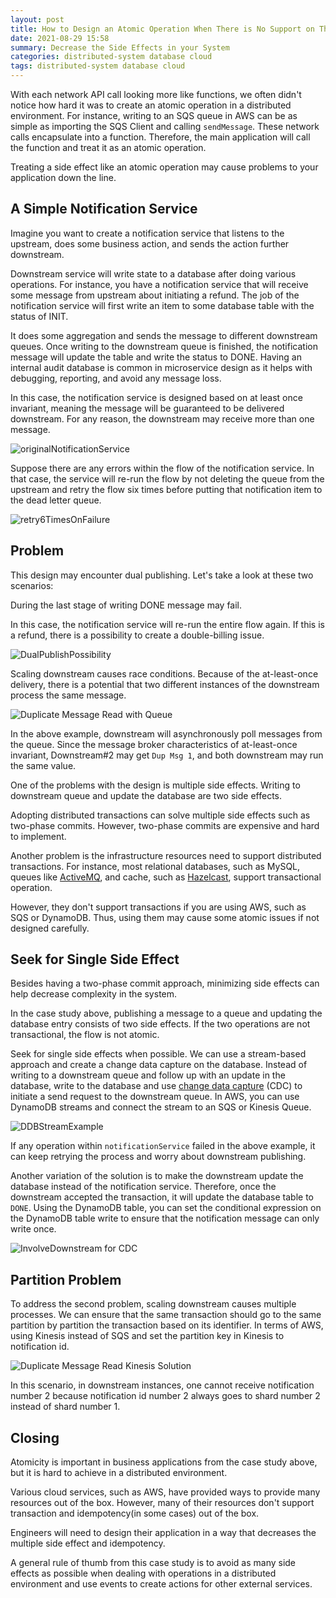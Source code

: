 ```yaml
---
layout: post
title: How to Design an Atomic Operation When There is No Support on The  Resources in Distributed System
date: 2021-08-29 15:58
summary: Decrease the Side Effects in your System
categories: distributed-system database cloud
tags: distributed-system database cloud
---
```


With each network API call looking more like functions, we often didn't notice how hard it was to create an atomic operation in a distributed environment. For instance, writing to an SQS queue in AWS can be as simple as importing the SQS Client and calling `sendMessage`. These network calls encapsulate into a function. Therefore, the main application will call the function and treat it as an atomic operation. 

Treating a side effect like an atomic operation may cause problems to your application down the line.

## A Simple Notification Service
Imagine you want to create a notification service that listens to the upstream, does some business action, and sends the action further downstream. 

Downstream service will write state to a database after doing various operations. For instance, you have a notification service that will receive some message from upstream about initiating a refund. The job of the notification service will first write an item to some database table with the status of INIT. 

It does some aggregation and sends the message to different downstream queues. Once writing to the downstream queue is finished, the notification message will update the table and write the status to DONE. Having an internal audit database is common in microservice design as it helps with debugging, reporting, and avoid any message loss.

In this case, the notification service is designed based on at least once invariant, meaning the message will be guaranteed to be delivered downstream. For any reason, the downstream may receive more than one message.

<img src="{{site.baseurl}}/images/how-to-design-an-atomic-operation-when-there-is-no-support-on-the-resources-in-distributed-system/originalNotificationService.png" alt="originalNotificationService">

Suppose there are any errors within the flow of the notification service. In that case, the service will re-run the flow by not deleting the queue from the upstream and retry the flow six times before putting that notification item to the dead letter queue.

<img src="{{site.baseurl}}/images/how-to-design-an-atomic-operation-when-there-is-no-support-on-the-resources-in-distributed-system/Retry6TimesOnFailure.png" alt="retry6TimesOnFailure">


## Problem 
This design may encounter dual publishing. Let's take a look at these two scenarios:

During the last stage of writing DONE message may fail. 

In this case, the notification service will re-run the entire flow again. If this is a refund, there is a possibility to create a double-billing issue.

<img src="{{site.baseurl}}/images/how-to-design-an-atomic-operation-when-there-is-no-support-on-the-resources-in-distributed-system/DualPublishPossibility.png" alt="DualPublishPossibility">

Scaling downstream causes race conditions. Because of the at-least-once delivery, there is a potential that two different instances of the downstream process the same message.

<img src="{{site.baseurl}}/images/how-to-design-an-atomic-operation-when-there-is-no-support-on-the-resources-in-distributed-system/Duplicate Message Read With Queue.png" alt="Duplicate Message Read with Queue">

In the above example, downstream will asynchronously poll messages from the queue. Since the message broker characteristics of at-least-once invariant, Downstream#2 may get `Dup Msg 1`, and both downstream may run the same value.

One of the problems with the design is multiple side effects. Writing to downstream queue and update the database are two side effects. 

Adopting distributed transactions can solve multiple side effects such as two-phase commits. However, two-phase commits are expensive and hard to implement. 

Another problem is the infrastructure resources need to support distributed transactions. For instance, most relational databases, such as MySQL, queues like [ActiveMQ](https://activemq.apache.org/how-do-transactions-work), and cache, such as [Hazelcast](https://hazelcast.com/blog/hazelcast-spring-transactions/), support transactional operation. 

However, they don't support transactions if you are using AWS, such as SQS or DynamoDB. Thus, using them may cause some atomic issues if not designed carefully. 

## Seek for Single Side Effect
Besides having a two-phase commit approach, minimizing side effects can help decrease complexity in the system. 

In the case study above, publishing a message to a queue and updating the database entry consists of two side effects. If the two operations are not transactional, the flow is not atomic.

Seek for single side effects when possible. We can use a stream-based approach and create a change data capture on the database. Instead of writing to a downstream queue and follow up with an update in the database, write to the database and use [change data capture](https://en.wikipedia.org/wiki/Change_data_capture) (CDC) to initiate a send request to the downstream queue. In AWS, you can use DynamoDB streams and connect the stream to an SQS or Kinesis Queue. 

<img src="{{site.baseurl}}/images/how-to-design-an-atomic-operation-when-there-is-no-support-on-the-resources-in-distributed-system/DDBStreamExample.png" alt="DDBStreamExample">

If any operation within `notificationService` failed in the above example, it can keep retrying the process and worry about downstream publishing. 

Another variation of the solution is to make the downstream update the database instead of the notification service. Therefore, once the downstream accepted the transaction, it will update the database table to `DONE`. Using the DynamoDB table, you can set the conditional expression on the DynamoDB table write to ensure that the notification message can only write once.

<img src="{{site.baseurl}}/images/how-to-design-an-atomic-operation-when-there-is-no-support-on-the-resources-in-distributed-system/InvolveDownstreamForCDC.png" alt="InvolveDownstream for CDC">

## Partition Problem
To address the second problem, scaling downstream causes multiple processes. We can ensure that the same transaction should go to the same partition by partition the transaction based on its identifier. In terms of AWS, using Kinesis instead of SQS and set the partition key in Kinesis to notification id. 

<img src="{{site.baseurl}}/images/how-to-design-an-atomic-operation-when-there-is-no-support-on-the-resources-in-distributed-system/Duplicate Message Read Kinesis Solution.png" alt="Duplicate Message Read Kinesis Solution">

In this scenario, in downstream instances, one cannot receive notification number 2 because notification id number 2 always goes to shard number 2 instead of shard number 1.

## Closing
Atomicity is important in business applications from the case study above, but it is hard to achieve in a distributed environment. 

Various cloud services, such as AWS, have provided ways to provide many resources out of the box. However, many of their resources don't support transaction and idempotency(in some cases) out of the box. 

Engineers will need to design their application in a way that decreases the multiple side effect and idempotency.

A general rule of thumb from this case study is to avoid as many side effects as possible when dealing with operations in a distributed environment and use events to create actions for other external services.
